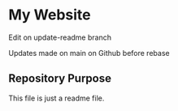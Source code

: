 # My Website

Edit on update-readme branch

Updates made on main on Github before rebase

## Repository Purpose

This file is just a readme file.

